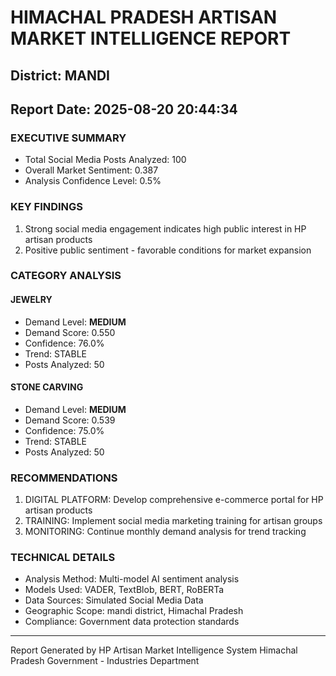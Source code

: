 # HIMACHAL PRADESH ARTISAN MARKET INTELLIGENCE REPORT
## District: MANDI
## Report Date: 2025-08-20 20:44:34

### EXECUTIVE SUMMARY
- Total Social Media Posts Analyzed: 100
- Overall Market Sentiment: 0.387
- Analysis Confidence Level: 0.5%

### KEY FINDINGS
1. Strong social media engagement indicates high public interest in HP artisan products
2. Positive public sentiment - favorable conditions for market expansion

### CATEGORY ANALYSIS

#### JEWELRY
- Demand Level: **MEDIUM**
- Demand Score: 0.550
- Confidence: 76.0%
- Trend: STABLE
- Posts Analyzed: 50

#### STONE CARVING
- Demand Level: **MEDIUM**
- Demand Score: 0.539
- Confidence: 75.0%
- Trend: STABLE
- Posts Analyzed: 50

### RECOMMENDATIONS
1. DIGITAL PLATFORM: Develop comprehensive e-commerce portal for HP artisan products
2. TRAINING: Implement social media marketing training for artisan groups
3. MONITORING: Continue monthly demand analysis for trend tracking

### TECHNICAL DETAILS
- Analysis Method: Multi-model AI sentiment analysis
- Models Used: VADER, TextBlob, BERT, RoBERTa
- Data Sources: Simulated Social Media Data
- Geographic Scope: mandi district, Himachal Pradesh
- Compliance: Government data protection standards

---
Report Generated by HP Artisan Market Intelligence System
Himachal Pradesh Government - Industries Department
